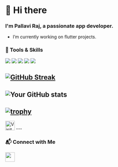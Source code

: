 # 👋 Hi there  
### I'm Pallavi Raj, a passionate app developer.

- I’m currently working on flutter projects.
 
### 🚀 Tools & Skills
<p align="left">
  <img src="https://img.shields.io/badge/Dart-0175C2?style=for-the-badge&logo=dart&logoColor=white" />
  <img src="https://img.shields.io/badge/Flutter-02569B?style=for-the-badge&logo=flutter&logoColor=white" />
  <img src="https://img.shields.io/badge/Firebase-FFCA28?style=for-the-badge&logo=firebase&logoColor=white" />
  <img src="https://img.shields.io/badge/Git-%23F05033.svg?style=for-the-badge&logo=git&logoColor=white" />
  <img src="https://img.shields.io/badge/VS%20Code-%23007ACC.svg?style=for-the-badge&logo=visual-studio-code&logoColor=white" />
</p>


[![GitHub Streak](https://streak-stats.demolab.com?user=pallaviraj01&theme=dark&hide_border=true)](https://git.io/streak-stats)   
---
![Your GitHub stats](https://github-readme-stats.vercel.app/api?username=pallaviraj01&show_icons=true&theme=radical)
---
[![trophy](https://github-profile-trophy.vercel.app/?username=pallaviraj01&theme=juicyfresh)](https://github.com/ryo-ma/github-profile-trophy)
---
<img src="https://komarev.com/ghpvc/?username=pallaviraj01&style=for-the-badge&color=blue" alt="Visitor Count" height="30">
---

### 📬 Connect with Me
<a href="https://www.linkedin.com/in/pallavi-raj-562645257" target="_blank">
  <img src="https://img.shields.io/badge/LinkedIn-blue?style=for-the-badge&logo=linkedin&logoColor=white" height="30">
</a>


